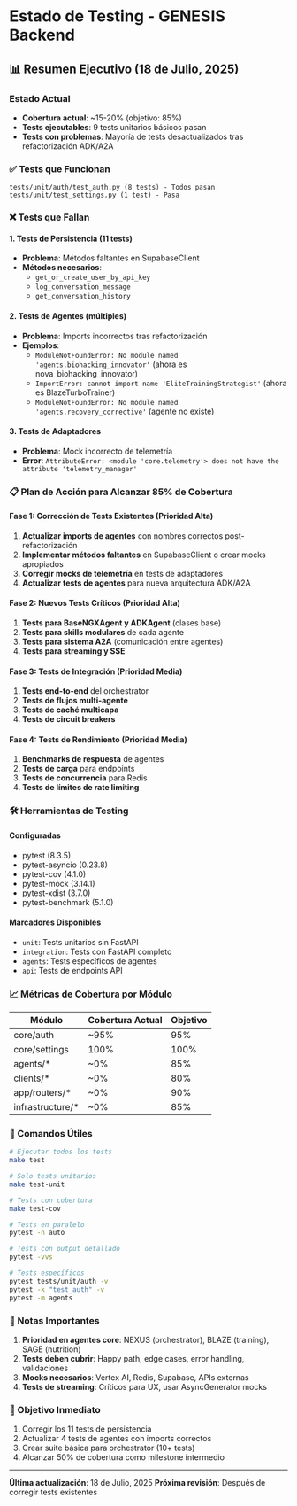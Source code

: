 # Estado de Testing - GENESIS Backend

## 📊 Resumen Ejecutivo (18 de Julio, 2025)

### Estado Actual
- **Cobertura actual**: ~15-20% (objetivo: 85%)
- **Tests ejecutables**: 9 tests unitarios básicos pasan
- **Tests con problemas**: Mayoría de tests desactualizados tras refactorización ADK/A2A

### ✅ Tests que Funcionan
```
tests/unit/auth/test_auth.py (8 tests) - Todos pasan
tests/unit/test_settings.py (1 test) - Pasa
```

### ❌ Tests que Fallan

#### 1. Tests de Persistencia (11 tests)
- **Problema**: Métodos faltantes en SupabaseClient
- **Métodos necesarios**:
  - `get_or_create_user_by_api_key`
  - `log_conversation_message`
  - `get_conversation_history`

#### 2. Tests de Agentes (múltiples)
- **Problema**: Imports incorrectos tras refactorización
- **Ejemplos**:
  - `ModuleNotFoundError: No module named 'agents.biohacking_innovator'` (ahora es nova_biohacking_innovator)
  - `ImportError: cannot import name 'EliteTrainingStrategist'` (ahora es BlazeTurboTrainer)
  - `ModuleNotFoundError: No module named 'agents.recovery_corrective'` (agente no existe)

#### 3. Tests de Adaptadores
- **Problema**: Mock incorrecto de telemetría
- **Error**: `AttributeError: <module 'core.telemetry'> does not have the attribute 'telemetry_manager'`

### 📋 Plan de Acción para Alcanzar 85% de Cobertura

#### Fase 1: Corrección de Tests Existentes (Prioridad Alta)
1. **Actualizar imports de agentes** con nombres correctos post-refactorización
2. **Implementar métodos faltantes** en SupabaseClient o crear mocks apropiados
3. **Corregir mocks de telemetría** en tests de adaptadores
4. **Actualizar tests de agentes** para nueva arquitectura ADK/A2A

#### Fase 2: Nuevos Tests Críticos (Prioridad Alta)
1. **Tests para BaseNGXAgent y ADKAgent** (clases base)
2. **Tests para skills modulares** de cada agente
3. **Tests para sistema A2A** (comunicación entre agentes)
4. **Tests para streaming y SSE**

#### Fase 3: Tests de Integración (Prioridad Media)
1. **Tests end-to-end** del orchestrator
2. **Tests de flujos multi-agente**
3. **Tests de caché multicapa**
4. **Tests de circuit breakers**

#### Fase 4: Tests de Rendimiento (Prioridad Media)
1. **Benchmarks de respuesta** de agentes
2. **Tests de carga** para endpoints
3. **Tests de concurrencia** para Redis
4. **Tests de límites de rate limiting**

### 🛠️ Herramientas de Testing

#### Configuradas
- pytest (8.3.5)
- pytest-asyncio (0.23.8)
- pytest-cov (4.1.0)
- pytest-mock (3.14.1)
- pytest-xdist (3.7.0)
- pytest-benchmark (5.1.0)

#### Marcadores Disponibles
- `unit`: Tests unitarios sin FastAPI
- `integration`: Tests con FastAPI completo
- `agents`: Tests específicos de agentes
- `api`: Tests de endpoints API

### 📈 Métricas de Cobertura por Módulo

| Módulo | Cobertura Actual | Objetivo |
|--------|------------------|----------|
| core/auth | ~95% | 95% |
| core/settings | 100% | 100% |
| agents/* | ~0% | 85% |
| clients/* | ~0% | 80% |
| app/routers/* | ~0% | 90% |
| infrastructure/* | ~0% | 85% |

### 🔧 Comandos Útiles

```bash
# Ejecutar todos los tests
make test

# Solo tests unitarios
make test-unit

# Tests con cobertura
make test-cov

# Tests en paralelo
pytest -n auto

# Tests con output detallado
pytest -vvs

# Tests específicos
pytest tests/unit/auth -v
pytest -k "test_auth" -v
pytest -m agents
```

### 📝 Notas Importantes

1. **Prioridad en agentes core**: NEXUS (orchestrator), BLAZE (training), SAGE (nutrition)
2. **Tests deben cubrir**: Happy path, edge cases, error handling, validaciones
3. **Mocks necesarios**: Vertex AI, Redis, Supabase, APIs externas
4. **Tests de streaming**: Críticos para UX, usar AsyncGenerator mocks

### 🎯 Objetivo Inmediato

1. Corregir los 11 tests de persistencia
2. Actualizar 4 tests de agentes con imports correctos
3. Crear suite básica para orchestrator (10+ tests)
4. Alcanzar 50% de cobertura como milestone intermedio

---

**Última actualización**: 18 de Julio, 2025
**Próxima revisión**: Después de corregir tests existentes